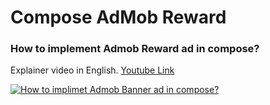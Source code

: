 # Compose AdMob Reward
### How to implement Admob Reward ad in compose?

Explainer video in English.
[Youtube Link](https://www.youtube.com/watch?v=yyTL1LmSNos)

[![How to implimet Admob Banner ad in compose?](https://img.youtube.com/vi/ouWG_ik4Qeo/0.jpg)](https://www.youtube.com/watch?v=yyTL1LmSNos)
